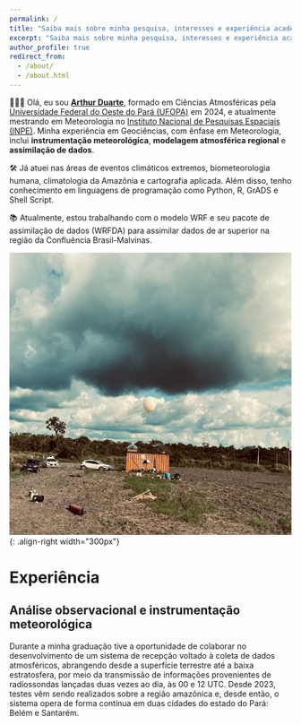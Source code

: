 ```yaml
---
permalink: /
title: "Saiba mais sobre minha pesquisa, interesses e experiência acadêmica"
excerpt: "Saiba mais sobre minha pesquisa, interesses e experiência acadêmica"
author_profile: true
redirect_from: 
  - /about/
  - /about.html
---
```


👨🏻‍💻 Olá, eu sou [**Arthur Duarte**](http://lattes.cnpq.br/1585235493457342), formado em Ciências Atmosféricas pela [Universidade Federal do Oeste do Pará (UFOPA)](https://www.ufopa.edu.br/ufopa/) em 2024, e atualmente mestrando em Meteorologia no [Instituto Nacional de Pesquisas Espaciais (INPE)](https://www.gov.br/inpe/pt-br). Minha experiência em Geociências, com ênfase em Meteorologia, inclui **instrumentação meteorológica**, **modelagem atmosférica regional** e **assimilação de dados**.

🛠️ Já atuei nas áreas de eventos climáticos extremos, biometeorologia humana, climatologia da Amazônia e cartografia aplicada. Além disso, tenho conhecimento em linguagens de programação como Python, R, GrADS e Shell Script. 

📚 Atualmente, estou trabalhando com o modelo WRF e seu pacote de assimilação de dados (WRFDA) para assimilar dados de ar superior na região da Confluência Brasil-Malvinas.

![](https://raw.githubusercontent.com/arthurwduart/arthur-duarte.github.io/refs/heads/master/images/fundo.jpg){: .align-right width="300px"}

# Experiência

## Análise observacional e instrumentação meteorológica
Durante a minha graduação tive a oportunidade de colaborar no desenvolvimento de um sistema de recepção voltado à coleta de dados atmosféricos, abrangendo desde a superfície terrestre até a baixa estratosfera, por meio da transmissão de informações provenientes de radiossondas lançadas duas vezes ao dia, às 00 e 12 UTC.
Desde 2023, testes vêm sendo realizados sobre a região amazônica e, desde então, o sistema opera de forma contínua em duas cidades do estado do Pará: Belém e Santarém.
